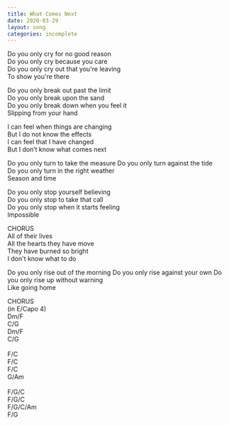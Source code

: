 ```yaml
---
title: What Comes Next
date: 2020-03-29
layout: song
categories: incomplete
---
```


Do you only cry for no good reason  
Do you only cry because you care  
Do you only cry out that you're leaving  
To show you're there

Do you only break out past the limit  
Do you only break upon the sand  
Do you only break down when you feel it  
Slipping from your hand

<div class="chorus">
  I can feel when things are changing<br/>
  But I do not know the effects<br/>
  I can feel that I have changed<br/>
  But I don’t know what comes next
</div>

Do you only turn to take the measure 
Do you only turn against the tide  
Do you only turn in the right weather  
Season and time

Do you only stop yourself believing  
Do you only stop to take that call  
Do you only stop when it starts feeling  
Impossible

<div class="chorus">CHORUS</div>

<div class="chorus">
  All of their lives<br/>
  All the hearts they have move<br/>
  They have burned so bright<br/>
  I don't know what to do
</div>

Do you only rise out of the morning 
Do you only rise against your own 
Do you only rise up without warning  
Like going home

<div class="chorus">CHORUS</div>

<div class="chords">
  (in E/Capo 4)<br/>
  Dm/F<br/>
  C/G<br/>
  Dm/F<br/>
  C/G<br/>
  <br/>
  F/C<br/>
  F/C<br/>
  F/C<br/>
  G/Am<br/>
  <br/>
  F/G/C<br/>
  F/G/C<br/>
  F/G/C/Am<br/>
  F/G
</div>
